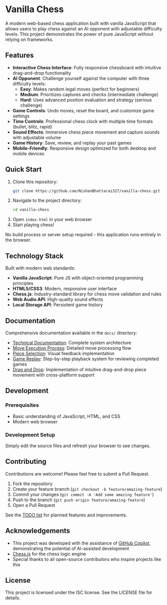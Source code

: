# Vanilla Chess

A modern web-based chess application built with vanilla JavaScript that allows users to play chess against an AI opponent with adjustable difficulty levels. This project demonstrates the power of pure JavaScript without relying on frameworks.

## Features

- **Interactive Chess Interface**: Fully responsive chessboard with intuitive drag-and-drop functionality
- **AI Opponent**: Challenge yourself against the computer with three difficulty levels:
  - **Easy**: Makes random legal moves (perfect for beginners)
  - **Medium**: Prioritizes captures and checks (intermediate challenge)
  - **Hard**: Uses advanced position evaluation and strategy (serious challenge)
- **Game Controls**: Undo moves, reset the board, and customize game settings
- **Time Controls**: Professional chess clock with multiple time formats (bullet, blitz, rapid)
- **Sound Effects**: Immersive chess piece movement and capture sounds with adjustable volume
- **Game History**: Save, review, and replay your past games
- **Mobile-Friendly**: Responsive design optimized for both desktop and mobile devices

## Quick Start

1. Clone this repository:
   ```bash
   git clone https://github.com/NishanBhattarai327/vanilla-chess.git
   ```
2. Navigate to the project directory:
   ```bash
   cd vanilla-chess
   ```
3. Open `index.html` in your web browser
4. Start playing chess!

No build process or server setup required - this application runs entirely in the browser.

## Technology Stack

Built with modern web standards:
- **Vanilla JavaScript**: Pure JS with object-oriented programming principles
- **HTML5/CSS3**: Modern, responsive user interface
- **Chess.js**: Industry-standard library for chess move validation and rules
- **Web Audio API**: High-quality sound effects
- **Local Storage API**: Persistent game history

## Documentation

Comprehensive documentation available in the `docs/` directory:
- [Technical Documentation](docs/technical-documentation.md): Complete system architecture
- [Move Execution Process](docs/move-execution.md): Detailed move processing flow
- [Piece Selection](docs/piece-selection.md): Visual feedback implementation
- [Game Replay](docs/game-replay.md): Step-by-step playback system for reviewing completed games
- [Drag and Drop](docs/drag-and-drop.md): Implementation of intuitive drag-and-drop piece movement with cross-platform support

## Development

### Prerequisites
- Basic understanding of JavaScript, HTML, and CSS
- Modern web browser

### Development Setup
Simply edit the source files and refresh your browser to see changes.

## Contributing

Contributions are welcome! Please feel free to submit a Pull Request.

1. Fork the repository
2. Create your feature branch (`git checkout -b feature/amazing-feature`)
3. Commit your changes (`git commit -m 'Add some amazing feature'`)
4. Push to the branch (`git push origin feature/amazing-feature`)
5. Open a Pull Request

See the [TODO list](TODO.md) for planned features and improvements.

## Acknowledgements

- This project was developed with the assistance of [GitHub Copilot](https://github.com/features/copilot), demonstrating the potential of AI-assisted development
- [Chess.js](https://github.com/jhlywa/chess.js/) for the chess logic engine
- Special thanks to all open-source contributors who inspire projects like this

## License

This project is licensed under the ISC license. See the LICENSE file for details.
